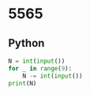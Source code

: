 # 5565

## Python

```python
N = int(input())
for _ in range(9):
    N -= int(input())
print(N)
```
